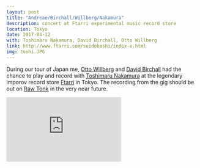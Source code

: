 ```yaml
---
layout: post
title: "Andreae/Birchall/Willberg/Nakamura"
description: concert at Ftarri experimental music record store
location: Tokyo
date: 2017-04-12
with: Toshimaru Nakamura, David Birchall, Otto Willberg
link: http://www.ftarri.com/suidobashi/index-e.html
img: toshi.JPG
---
```

During our tour of Japan me, [Otto Willberg](http://ottowillberg.com/) and [David Birchall](https://davidmbirchall.com/) had the chance to play and record with [Toshimaru Nakamura](http://www.toshimarunakamura.com/) at the legendary imporov record store [Ftarri](http://www.ftarri.com/suidobashi/index-e.html) in Tokyo. The recording from the gig should  be out on [Raw Tonk](https://rawtonkrecords.bandcamp.com/) in the very near future.

<iframe src="https://player.vimeo.com/video/222215022?byline=0&portrait=0" width="300" height="169" frameborder="0" webkitallowfullscreen mozallowfullscreen allowfullscreen></iframe>
